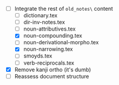 - [ ] Integrate the rest of `old_notes\` content
  - [ ] dictionary.tex
  - [ ] dir-inv-notes.tex
  - [ ] noun-attributives.tex
  - [x] noun-compounding.tex
  - [ ] noun-derivational-morpho.tex
  - [x] noun-narrowing.tex
  - [ ] smoyds.tex
  - [ ] verb-reciprocals.tex
- [x] Remove kanji ortho (it's dumb)
- [ ] Reassess document structure
